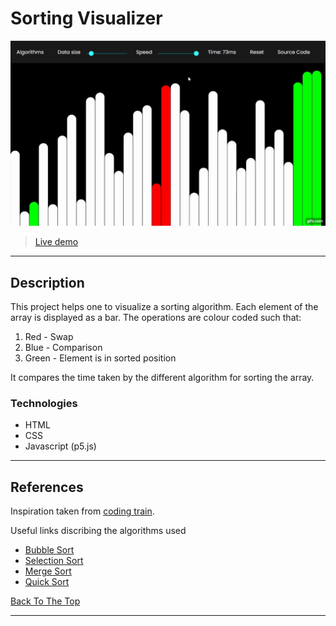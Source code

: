 # Sorting Visualizer

![Project Image](https://github.com/ankit3388/Sorting_with_visualisation/blob/main/Feel_of_sorting/image/gif.gif)
> [Live demo](https://ankit3388.github.io/sorting-visualizer/)

---

## Description

This project helps one to visualize a sorting algorithm. Each element of the array is displayed as a bar. The operations are colour coded such that: 

1. Red - Swap
2. Blue - Comparison 
3. Green - Element is in sorted position

It compares the time taken by the different algorithm for sorting the array.



### Technologies

- HTML 
- CSS
- Javascript (p5.js)

---


## References

Inspiration taken from [coding train](https://www.youtube.com/watch?v=67k3I2GxTH8).

Useful links discribing the algorithms used 

- [Bubble Sort](https://en.wikipedia.org/wiki/Bubble_sort)
- [Selection Sort](https://en.wikipedia.org/wiki/Selection_sort)
- [Merge Sort](https://en.wikipedia.org/wiki/Merge_sort)
- [Quick Sort](https://en.wikipedia.org/wiki/Quicksort)


[Back To The Top](#read-me-template)

---

